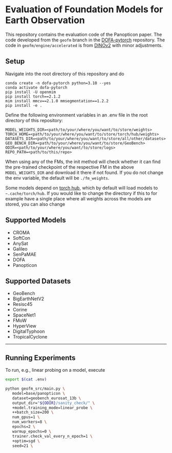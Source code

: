 # Evaluation of Foundation Models for Earth Observation

This repository contains the evaluation code of the Panopticon paper.
The code developed from the `geofm` branch in the [DOFA-pytorch](https://github.com/xiong-zhitong/DOFA-pytorch) repository. The code in `geofm/engine/accelerated` is from [DINOv2](https://github.com/facebookresearch/dinov2) with minor adjustments.

## Setup

Navigate into the root directory of this repository and do
```
conda create -n dofa-pytorch python=3.10 --yes
conda activate dofa-pytorch
pip install -U openmim
pip install torch==2.1.2
mim install mmcv==2.1.0 mmsegmentation==1.2.2
pip install -e .
```

Define the following environment variables in an .env file in the root directory of this repository:
```shell
MODEL_WEIGHTS_DIR=<path/to/your/where/you/want/to/store/weights>
TORCH_HOME=<path/to/your/where/you/want/to/store/torch/hub/weights>
DATASETS_DIR=<path/to/your/where/you/want/to/store/all/other/datasets>
GEO_BENCH_DIR=<path/to/your/where/you/want/to/store/GeoBench>
ODIR=<path/to/your/where/you/want/to/store/logs>
REPO_PATH=<path/to/this/repo>
```

When using any of the FMs, the init method will check whether it can find the pre-trained checkpoint of the respective FM in the above `MODEL_WEIGHTS_DIR` and download it there if not found. If you do not change the env
variable, the default will be `./fm_weights`.

Some models depend on [torch hub](https://pytorch.org/docs/stable/hub.html#where-are-my-downloaded-models-saved), which by default will load models to `~.cache/torch/hub`. If you would like to change the directory if this to
for example have a single place where all weights across the models are stored, you can also change



## Supported Models

- CROMA
- SoftCon
- AnySat
- Galileo
- SenPaMAE
- DOFA
- Panopticon

## Supported Datasets

- GeoBench
- BigEarthNetV2
- Resisc45
- Corine
- SpaceNet1
- FMoW
- HyperView
- DigitalTyphoon
- TropicalCyclone

---


## Running Experiments

To run, e.g., linear probing on a model, execute

```bash
export $(cat .env)

python geofm_src/main.py \
   model=base/panopticon \
   dataset=geobench_eurosat_13b \
   output_dir="${ODIR}/sanity_check/" \
   +model.training_mode=linear_probe \
   ++batch_size=200 \
   num_gpus=1 \
   num_workers=8 \
   epochs=2 \
   warmup_epochs=0 \
   trainer.check_val_every_n_epoch=1 \
   +optim=sgd \
   seed=21 \
```
